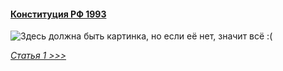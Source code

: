 #### [Конституция РФ 1993](https://lalawland.github.io/eurasia/russia/const)
![Здесь должна быть картинка, но если её нет, значит всё :(](https://sun9-west.userapi.com/sun9-53/s/v1/ig2/wy9yTv8TCrM4Lll1s_u6ormOjwbX9b7H755HRKvDsCIXfRMUOfF-CPEEroEDwRyC-XQXSjp38dcb4R0_l2-lg-wA.jpg?size=1280x720&quality=95&type=album)

*[Статья 1 >>>](https://lalawland.github.io/eurasia/russia/const/art1)*
